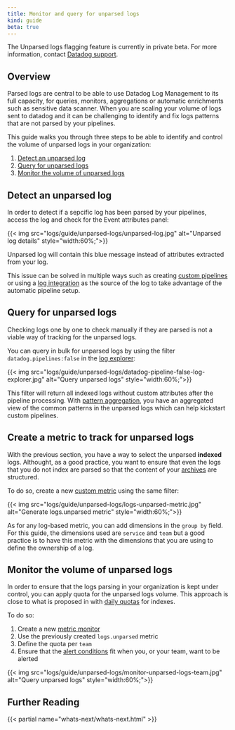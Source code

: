 ```yaml
---
title: Monitor and query for unparsed logs
kind: guide
beta: true
---
```


<div class="alert alert-warning">
The Unparsed logs flagging feature is currently in private beta. For more information, contact <a href="https://docs.datadoghq.com/help/">Datadog support</a>.
</div>

## Overview
Parsed logs are central to be able to use Datadog Log Management to its full capacity, for queries, monitors, aggregations or automatic enrichments such as sensitive data scanner.
When you are scaling your volume of logs sent to datadog and  it can be challenging to identify and fix logs patterns that are not parsed by your pipelines.

This guide walks you through three steps to be able to identify and control the volume of unparsed logs in your organization:

1. [Detect an unparsed log](#detect-an-unparsed-log)
2. [Query for unparsed logs](#query-for-unparsed-logs)
3. [Monitor the volume of unparsed logs](#monitor-the-volume-of-unparsed-logs)


## Detect an unparsed log
In order to detect if a sepcific log has been parsed by your pipelines, access the log and check for the Event attributes panel:

{{< img src="logs/guide/unparsed-logs/unparsed-log.jpg" alt="Unparsed log details"  style="width:60%;">}}

Unparsed log will contain this blue message instead of attributes extracted from your log.

This issue can be solved in multiple ways such as creating [custom pipelines][1] or using a [log integration][2] as the source of the log to take advantage of the automatic pipeline setup.

## Query for unparsed logs
Checking logs one by one to check manually if they are parsed is not a viable way of tracking for the unparsed logs.

You can query in bulk for unparsed logs by using the filter `datadog.pipelines:false` in the [log explorer][3]:

{{< img src="logs/guide/unparsed-logs/datadog-pipeline-false-log-explorer.jpg" alt="Query unparsed logs"  style="width:60%;">}}

This filter will return all indexed logs without custom attributes after the pipeline processing.
With [pattern aggregation][4], you have an aggregated view of the common patterns in the unparsed logs which can help kickstart custom pipelines.

## Create a metric to track for unparsed logs
With the previous section, you have a way to select the unparsed __indexed__ logs. Althought, as a good practice, you want to ensure that even the logs that you do not index are parsed so that the content of your [archives][6] are structured.

To do so, create a new [custom metric][5] using the same filter:

{{< img src="logs/guide/unparsed-logs/logs-unparsed-metric.jpg" alt="Generate logs.unparsed metric"  style="width:60%;">}}

As for any log-based metric, you can add dimensions in the `group by` field. For this guide, the dimensions used are `service` and `team` but a good practice is to have this metric with the dimensions that you are using to define the ownership of a log.
## Monitor the volume of unparsed logs
In order to ensure that the logs parsing in your organization is kept under control, you can apply quota for the unparsed logs volume. This approach is close to what is proposed in with [daily quotas][7] for indexes.

To do so:
1. Create a new [metric monitor][8]
2. Use the previously created `logs.unparsed` metric
3. Define the quota per `team`
4. Ensure that the [alert conditions][9] fit when you, or your team, want to be alerted

{{< img src="logs/guide/unparsed-logs/monitor-unparsed-logs-team.jpg" alt="Query unparsed logs"  style="width:60%;">}}

## Further Reading

{{< partial name="whats-next/whats-next.html" >}}


[1]: https://docs.datadoghq.com/logs/processing/
[2]: https://docs.datadoghq.com/integrations/#cat-log-collection
[3]: https://docs.datadoghq.com/logs/explorer/
[4]: https://docs.datadoghq.com/logs/explorer/#patterns
[5]: https://docs.datadoghq.com/logs/logs_to_metrics/
[6]: https://docs.datadoghq.com/logs/archives/?tab=awss3
[7]: https://docs.datadoghq.com/logs/indexes#set-daily-quota
[8]: https://docs.datadoghq.com/monitors/monitor_types/metric/?tab=threshold#overview
[9]: https://docs.datadoghq.com/monitors/monitor_types/metric/?tab=threshold#set-alert-conditions